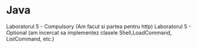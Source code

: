 # Java

Laboratorul 5 - Compulsory (Am facut si partea pentru http)
Laboratorul 5 - Optional (am incercat sa implementez clasele Shell,LoadCommand, ListCommand, etc.)